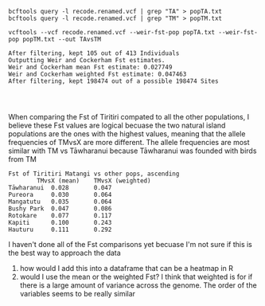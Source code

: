 ```
bcftools query -l recode.renamed.vcf | grep "TA" > popTA.txt
bcftools query -l recode.renamed.vcf | grep "TM" > popTM.txt

vcftools --vcf recode.renamed.vcf --weir-fst-pop popTA.txt --weir-fst-pop popTM.txt --out TAvsTM

After filtering, kept 105 out of 413 Individuals
Outputting Weir and Cockerham Fst estimates.
Weir and Cockerham mean Fst estimate: 0.027749
Weir and Cockerham weighted Fst estimate: 0.047463
After filtering, kept 198474 out of a possible 198474 Sites




```
When comparing the Fst of Tiritiri compated to all the other populations, I believe these Fst values are logical becuase the two natural island populations are the ones with the highest values, meaning that the allele frequencies of TMvsX are more different. The allele frequencies are most similar with TM vs Tāwharanui because Tāwharanui was founded with birds from TM
```
Fst of Tiritiri Matangi vs other pops, ascending
		TMvsX (mean)	TMvsX (weighted)
Tāwharanui 	0.028		0.047
Pureora		0.030		0.064
Mangatutu	0.035		0.064
Bushy Park	0.047		0.086
Rotokare	0.077		0.117
Kapiti		0.100		0.243
Hauturu		0.111		0.292
```
I haven't done all of the Fst comparisons yet becuase I'm not sure if this is the best way to approach the data
1) how would I add this into a dataframe that can be a heatmap in R
2) would I use the mean or the weighted Fst? I think that weighted is for if there is a large amount of variance across the genome. The order of the variables seems to be really similar 
